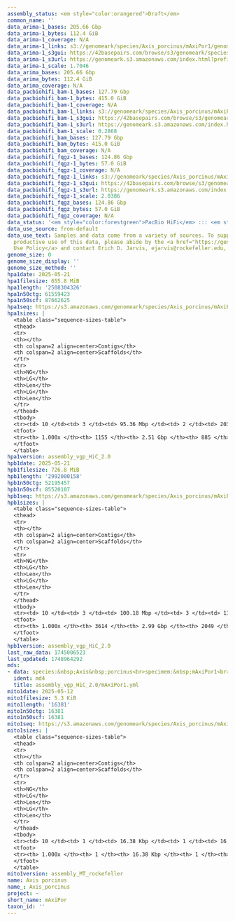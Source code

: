 ```yaml
---
assembly_status: <em style="color:orangered">Draft</em>
common_name: ''
data_arima-1_bases: 205.66 Gbp
data_arima-1_bytes: 112.4 GiB
data_arima-1_coverage: N/A
data_arima-1_links: s3://genomeark/species/Axis_porcinus/mAxiPor1/genomic_data/arima/<br>
data_arima-1_s3gui: https://42basepairs.com/browse/s3/genomeark/species/Axis_porcinus/mAxiPor1/genomic_data/arima/
data_arima-1_s3url: https://genomeark.s3.amazonaws.com/index.html?prefix=species/Axis_porcinus/mAxiPor1/genomic_data/arima/
data_arima-1_scale: 1.7046
data_arima_bases: 205.66 Gbp
data_arima_bytes: 112.4 GiB
data_arima_coverage: N/A
data_pacbiohifi_bam-1_bases: 127.79 Gbp
data_pacbiohifi_bam-1_bytes: 415.0 GiB
data_pacbiohifi_bam-1_coverage: N/A
data_pacbiohifi_bam-1_links: s3://genomeark/species/Axis_porcinus/mAxiPor1/genomic_data/pacbio_hifi/<br>
data_pacbiohifi_bam-1_s3gui: https://42basepairs.com/browse/s3/genomeark/species/Axis_porcinus/mAxiPor1/genomic_data/pacbio_hifi/
data_pacbiohifi_bam-1_s3url: https://genomeark.s3.amazonaws.com/index.html?prefix=species/Axis_porcinus/mAxiPor1/genomic_data/pacbio_hifi/
data_pacbiohifi_bam-1_scale: 0.2868
data_pacbiohifi_bam_bases: 127.79 Gbp
data_pacbiohifi_bam_bytes: 415.0 GiB
data_pacbiohifi_bam_coverage: N/A
data_pacbiohifi_fqgz-1_bases: 124.86 Gbp
data_pacbiohifi_fqgz-1_bytes: 57.0 GiB
data_pacbiohifi_fqgz-1_coverage: N/A
data_pacbiohifi_fqgz-1_links: s3://genomeark/species/Axis_porcinus/mAxiPor1/genomic_data/pacbio_hifi/<br>
data_pacbiohifi_fqgz-1_s3gui: https://42basepairs.com/browse/s3/genomeark/species/Axis_porcinus/mAxiPor1/genomic_data/pacbio_hifi/
data_pacbiohifi_fqgz-1_s3url: https://genomeark.s3.amazonaws.com/index.html?prefix=species/Axis_porcinus/mAxiPor1/genomic_data/pacbio_hifi/
data_pacbiohifi_fqgz-1_scale: 2.0386
data_pacbiohifi_fqgz_bases: 124.86 Gbp
data_pacbiohifi_fqgz_bytes: 57.0 GiB
data_pacbiohifi_fqgz_coverage: N/A
data_status: '<em style="color:forestgreen">PacBio HiFi</em> ::: <em style="color:forestgreen">Arima</em>'
data_use_source: from-default
data_use_text: Samples and data come from a variety of sources. To support fair and
  productive use of this data, please abide by the <a href="https://genome10k.soe.ucsc.edu/data-use-policies/">Data
  Use Policy</a> and contact Erich D. Jarvis, ejarvis@rockefeller.edu, with any questions.
genome_size: 0
genome_size_display: ''
genome_size_method: ''
hpa1date: 2025-05-21
hpa1filesize: 655.8 MiB
hpa1length: '2508304326'
hpa1n50ctg: 61559423
hpa1n50scf: 87662625
hpa1seq: https://s3.amazonaws.com/genomeark/species/Axis_porcinus/mAxiPor1/assembly_vgp_HiC_2.0/mAxiPor1.HiC.hap1.20250521.fasta.gz
hpa1sizes: |
  <table class="sequence-sizes-table">
  <thead>
  <tr>
  <th></th>
  <th colspan=2 align=center>Contigs</th>
  <th colspan=2 align=center>Scaffolds</th>
  </tr>
  <tr>
  <th>NG</th>
  <th>LG</th>
  <th>Len</th>
  <th>LG</th>
  <th>Len</th>
  </tr>
  </thead>
  <tbody>
  <tr><td> 10 </td><td> 3 </td><td> 95.36 Mbp </td><td> 2 </td><td> 203.32 Mbp </td></tr><tr><td> 20 </td><td> 6 </td><td> 88.40 Mbp </td><td> 3 </td><td> 154.09 Mbp </td></tr><tr><td> 30 </td><td> 9 </td><td> 76.61 Mbp </td><td> 5 </td><td> 132.09 Mbp </td></tr><tr><td> 40 </td><td> 13 </td><td> 63.37 Mbp </td><td> 7 </td><td> 96.94 Mbp </td></tr><tr style="background-color:#cccccc;"><td> 50 </td><td> 17 </td><td style="background-color:#88ff88;"> 61.56 Mbp </td><td> 10 </td><td style="background-color:#88ff88;"> 87.66 Mbp </td></tr><tr><td> 60 </td><td> 21 </td><td> 52.29 Mbp </td><td> 13 </td><td> 77.78 Mbp </td></tr><tr><td> 70 </td><td> 26 </td><td> 49.97 Mbp </td><td> 16 </td><td> 63.48 Mbp </td></tr><tr><td> 80 </td><td> 32 </td><td> 40.87 Mbp </td><td> 20 </td><td> 59.21 Mbp </td></tr><tr><td> 90 </td><td> 40 </td><td> 15.89 Mbp </td><td> 25 </td><td> 44.60 Mbp </td></tr><tr><td> 100 </td><td> 1155 </td><td> 14.63 Kbp </td><td> 885 </td><td> 14.63 Kbp </td></tr></tbody>
  <tfoot>
  <tr><th> 1.000x </th><th> 1155 </th><th> 2.51 Gbp </th><th> 885 </th><th> 2.51 Gbp </th></tr>
  </tfoot>
  </table>
hpa1version: assembly_vgp_HiC_2.0
hpb1date: 2025-05-21
hpb1filesize: 726.8 MiB
hpb1length: '2992000158'
hpb1n50ctg: 52195457
hpb1n50scf: 85520107
hpb1seq: https://s3.amazonaws.com/genomeark/species/Axis_porcinus/mAxiPor1/assembly_vgp_HiC_2.0/mAxiPor1.HiC.hap2.20250521.fasta.gz
hpb1sizes: |
  <table class="sequence-sizes-table">
  <thead>
  <tr>
  <th></th>
  <th colspan=2 align=center>Contigs</th>
  <th colspan=2 align=center>Scaffolds</th>
  </tr>
  <tr>
  <th>NG</th>
  <th>LG</th>
  <th>Len</th>
  <th>LG</th>
  <th>Len</th>
  </tr>
  </thead>
  <tbody>
  <tr><td> 10 </td><td> 3 </td><td> 100.18 Mbp </td><td> 3 </td><td> 132.05 Mbp </td></tr><tr><td> 20 </td><td> 7 </td><td> 86.76 Mbp </td><td> 5 </td><td> 117.30 Mbp </td></tr><tr><td> 30 </td><td> 10 </td><td> 70.95 Mbp </td><td> 8 </td><td> 103.54 Mbp </td></tr><tr><td> 40 </td><td> 15 </td><td> 63.20 Mbp </td><td> 11 </td><td> 95.76 Mbp </td></tr><tr style="background-color:#cccccc;"><td> 50 </td><td> 20 </td><td style="background-color:#88ff88;"> 52.20 Mbp </td><td> 14 </td><td style="background-color:#88ff88;"> 85.52 Mbp </td></tr><tr><td> 60 </td><td> 26 </td><td> 47.97 Mbp </td><td> 18 </td><td> 69.15 Mbp </td></tr><tr><td> 70 </td><td> 33 </td><td> 41.32 Mbp </td><td> 23 </td><td> 60.74 Mbp </td></tr><tr><td> 80 </td><td> 41 </td><td> 21.83 Mbp </td><td> 28 </td><td> 49.69 Mbp </td></tr><tr><td> 90 </td><td> 152 </td><td> 0.61 Mbp </td><td> 39 </td><td> 7.58 Mbp </td></tr><tr><td> 100 </td><td> 3614 </td><td> 12.60 Kbp </td><td> 2049 </td><td> 12.60 Kbp </td></tr></tbody>
  <tfoot>
  <tr><th> 1.000x </th><th> 3614 </th><th> 2.99 Gbp </th><th> 2049 </th><th> 2.99 Gbp </th></tr>
  </tfoot>
  </table>
hpb1version: assembly_vgp_HiC_2.0
last_raw_data: 1745006523
last_updated: 1748964292
mds:
- data: species:&nbsp;Axis&nbsp;porcinus<br>specimem:&nbsp;mAxiPor1<br>projects:<br>&nbsp;&nbsp;-&nbsp;vgp<br>assembled_by_group:&nbsp;Rockefeller<br>data_location:&nbsp;S3<br>release_to:&nbsp;S3<br>combine_for_curation:&nbsp;true<br>hap1:&nbsp;s3://genomeark/species/Axis_porcinus/mAxiPor1/assembly_vgp_HiC_2.0/mAxiPor1.HiC.hap1.20250521.fasta.gz<br>hap2:&nbsp;s3://genomeark/species/Axis_porcinus/mAxiPor1/assembly_vgp_HiC_2.0/mAxiPor1.HiC.hap2.20250521.fasta.gz<br>pretext_hap1:&nbsp;s3://genomeark/species/Axis_porcinus/mAxiPor1/assembly_vgp_HiC_2.0/evaluation/hap1/pretext/s2/mAxiPor1_hap1__s2_heatmap.pretext<br>pretext_hap2:&nbsp;s3://genomeark/species/Axis_porcinus/mAxiPor1/assembly_vgp_HiC_2.0/evaluation/hap2/pretext/s2/mAxiPor1_hap2__s2_heatmap.pretext<br>kmer_spectra_img:&nbsp;s3://genomeark/species/Axis_porcinus/mAxiPor1/assembly_vgp_HiC_2.0/evaluation/merqury/mAxiPor1_png/<br>pacbio_read_dir:&nbsp;s3://genomeark/species/Axis_porcinus/mAxiPor1/genomic_data/pacbio_hifi/<br>pacbio_read_type:&nbsp;hifi<br>hic_read_dir:&nbsp;s3://genomeark/species/Axis_porcinus/mAxiPor1/genomic_data/arima/<br>pipeline:<br>&nbsp;&nbsp;-&nbsp;hifiasm&nbsp;(0.24.0+galaxy0)<br>&nbsp;&nbsp;-&nbsp;yahs&nbsp;(1.2a.2+galaxy2)<br>notes:&nbsp;This&nbsp;was&nbsp;a&nbsp;Hifiasm-HiC&nbsp;assembly&nbsp;of&nbsp;mAxiPor1&nbsp;resulting&nbsp;in&nbsp;two&nbsp;haplotype&nbsp;assemblies.&nbsp;HiC&nbsp;data&nbsp;were&nbsp;generated&nbsp;using&nbsp;the&nbsp;Arima&nbsp;library&nbsp;prep&nbsp;kit,&nbsp;and&nbsp;require&nbsp;trimming&nbsp;the&nbsp;first&nbsp;5&nbsp;bp&nbsp;off&nbsp;from&nbsp;the&nbsp;5'&nbsp;end&nbsp;of&nbsp;both&nbsp;read&nbsp;files.&nbsp;The&nbsp;restriction&nbsp;enzymes&nbsp;used&nbsp;were&nbsp;the&nbsp;Arima&nbsp;v2&nbsp;kit,&nbsp;so&nbsp;the&nbsp;cutting&nbsp;sites&nbsp;are&nbsp;GATC,&nbsp;GANTC,&nbsp;CTNAG,&nbsp;TTAA.<br>
  ident: md4
  title: assembly_vgp_HiC_2.0/mAxiPor1.yml
mito1date: 2025-05-12
mito1filesize: 5.3 KiB
mito1length: '16381'
mito1n50ctg: 16381
mito1n50scf: 16381
mito1seq: https://s3.amazonaws.com/genomeark/species/Axis_porcinus/mAxiPor1/assembly_MT_rockefeller/mAxiPor1.MT.20250512.fasta.gz
mito1sizes: |
  <table class="sequence-sizes-table">
  <thead>
  <tr>
  <th></th>
  <th colspan=2 align=center>Contigs</th>
  <th colspan=2 align=center>Scaffolds</th>
  </tr>
  <tr>
  <th>NG</th>
  <th>LG</th>
  <th>Len</th>
  <th>LG</th>
  <th>Len</th>
  </tr>
  </thead>
  <tbody>
  <tr><td> 10 </td><td> 1 </td><td> 16.38 Kbp </td><td> 1 </td><td> 16.38 Kbp </td></tr><tr><td> 20 </td><td> 1 </td><td> 16.38 Kbp </td><td> 1 </td><td> 16.38 Kbp </td></tr><tr><td> 30 </td><td> 1 </td><td> 16.38 Kbp </td><td> 1 </td><td> 16.38 Kbp </td></tr><tr><td> 40 </td><td> 1 </td><td> 16.38 Kbp </td><td> 1 </td><td> 16.38 Kbp </td></tr><tr style="background-color:#cccccc;"><td> 50 </td><td> 1 </td><td style="background-color:#ff8888;"> 16.38 Kbp </td><td> 1 </td><td style="background-color:#ff8888;"> 16.38 Kbp </td></tr><tr><td> 60 </td><td> 1 </td><td> 16.38 Kbp </td><td> 1 </td><td> 16.38 Kbp </td></tr><tr><td> 70 </td><td> 1 </td><td> 16.38 Kbp </td><td> 1 </td><td> 16.38 Kbp </td></tr><tr><td> 80 </td><td> 1 </td><td> 16.38 Kbp </td><td> 1 </td><td> 16.38 Kbp </td></tr><tr><td> 90 </td><td> 1 </td><td> 16.38 Kbp </td><td> 1 </td><td> 16.38 Kbp </td></tr><tr><td> 100 </td><td> 1 </td><td> 16.38 Kbp </td><td> 1 </td><td> 16.38 Kbp </td></tr></tbody>
  <tfoot>
  <tr><th> 1.000x </th><th> 1 </th><th> 16.38 Kbp </th><th> 1 </th><th> 16.38 Kbp </th></tr>
  </tfoot>
  </table>
mito1version: assembly_MT_rockefeller
name: Axis porcinus
name_: Axis_porcinus
project: ~
short_name: mAxiPor
taxon_id: ''
---
```

